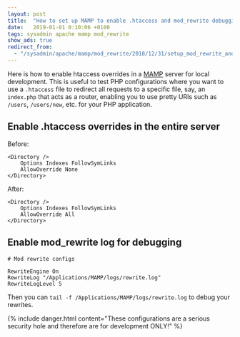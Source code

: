 ```yaml
---
layout: post
title:  "How to set up MAMP to enable .htaccess and mod_rewrite debugging"
date:   2019-01-01 0:10:06 +0100
tags: sysadmin apache mamp mod_rewrite
show_ads: true
redirect_from:
  - "/sysadmin/apache/mamp/mod_rewrite/2018/12/31/setup_mod_rewrite_and_htaccess_in_mamp/"
---
```


Here is how to enable htaccess overrides in a [MAMP](https://www.mamp.info/en/) server for local development. This is useful to test PHP configurations where you want to use a `.htaccess` file to redirect all requests to a specific file, say, an `index.php` that acts as a router, enabling you to use pretty URIs such as `/users`, `/users/new`, etc. for your PHP application.

## Enable .htaccess overrides in the entire server

Before:

```
<Directory />
    Options Indexes FollowSymLinks
    AllowOverride None
</Directory>
```

After:

```
<Directory />
    Options Indexes FollowSymLinks
    AllowOverride All
</Directory>
```


## Enable mod_rewrite log for debugging


```
# Mod rewrite configs

RewriteEngine On
RewriteLog "/Applications/MAMP/logs/rewrite.log"
RewriteLogLevel 5
```

Then you can `tail -f /Applications/MAMP/logs/rewrite.log` to debug your rewrites.


{% include danger.html content="These configurations are a serious security hole and therefore are for development ONLY!" %}
